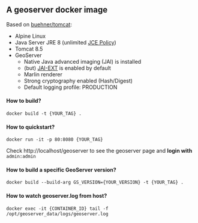 ## A geoserver docker image

Based on [buehner/tomcat](https://github.com/buehner/docker-tomcat):

* Alpine Linux
* Java Server JRE 8 (unlimited [JCE Policy](http://docs.geoserver.org/latest/en/user/production/java.html#installing-unlimited-strength-jurisdiction-policy-files))
* Tomcat 8.5
* GeoServer
  * Native Java advanced imaging (JAI) is installed
  * (but) [JAI-EXT](http://docs.geoserver.org/stable/en/user/configuration/image_processing/index.html#jai-ext) is enabled by default
  * Marlin renderer
  * Strong cryptography enabled (Hash/Digest)
  * Default logging profile: PRODUCTION

#### How to build?

`docker build -t {YOUR_TAG} .`

#### How to quickstart?

`docker run -it -p 80:8080 {YOUR_TAG}`

Check http://localhost/geoserver to see the geoserver page and **login with** `admin:admin`

#### How to build a specific GeoServer version?

`docker build --build-arg GS_VERSION={YOUR_VERSION} -t {YOUR_TAG} .`

#### How to watch geoserver.log from host?

`docker exec -it {CONTAINER_ID} tail -f /opt/geoserver_data/logs/geoserver.log`
